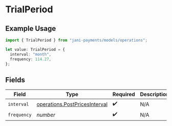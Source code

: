 # TrialPeriod

## Example Usage

```typescript
import { TrialPeriod } from "jani-payments/models/operations";

let value: TrialPeriod = {
  interval: "month",
  frequency: 114.27,
};
```

## Fields

| Field                                                                          | Type                                                                           | Required                                                                       | Description                                                                    |
| ------------------------------------------------------------------------------ | ------------------------------------------------------------------------------ | ------------------------------------------------------------------------------ | ------------------------------------------------------------------------------ |
| `interval`                                                                     | [operations.PostPricesInterval](../../models/operations/postpricesinterval.md) | :heavy_check_mark:                                                             | N/A                                                                            |
| `frequency`                                                                    | *number*                                                                       | :heavy_check_mark:                                                             | N/A                                                                            |